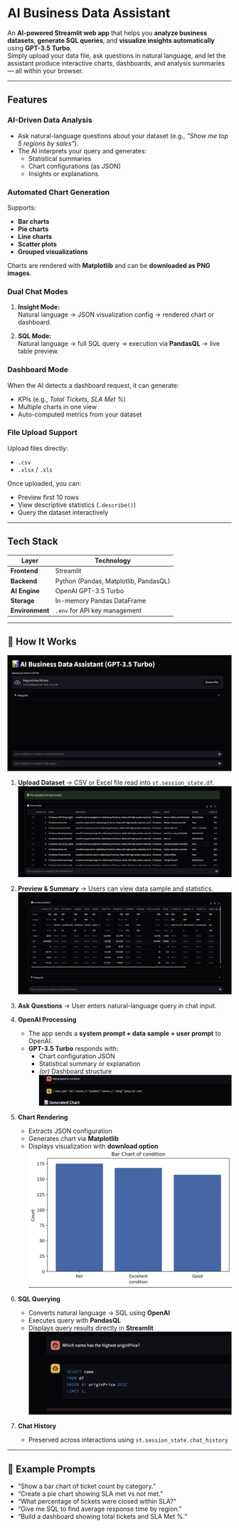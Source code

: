 # AI Business Data Assistant

An **AI-powered Streamlit web app** that helps you **analyze business datasets**, **generate SQL queries**, and **visualize insights automatically** using **GPT-3.5 Turbo**.  
Simply upload your data file, ask questions in natural language, and let the assistant produce interactive charts, dashboards, and analysis summaries — all within your browser.

---

##  Features

###  AI-Driven Data Analysis
- Ask natural-language questions about your dataset (e.g., *"Show me top 5 regions by sales"*).  
- The AI interprets your query and generates:
  - Statistical summaries  
  - Chart configurations (as JSON)
  - Insights or explanations  

###  Automated Chart Generation
Supports:
- **Bar charts**
- **Pie charts**
- **Line charts**
- **Scatter plots**
- **Grouped visualizations**

Charts are rendered with **Matplotlib** and can be **downloaded as PNG images**.

###  Dual Chat Modes
1. **Insight Mode:**  
   Natural language → JSON visualization config → rendered chart or dashboard.

2. **SQL Mode:**  
   Natural language → full SQL query → execution via **PandasQL** → live table preview.

###  Dashboard Mode
When the AI detects a dashboard request, it can generate:
- KPIs (e.g., *Total Tickets*, *SLA Met %*)
- Multiple charts in one view
- Auto-computed metrics from your dataset

###  File Upload Support
Upload files directly:
- `.csv`
- `.xlsx` / `.xls`

Once uploaded, you can:
- Preview first 10 rows
- View descriptive statistics (`.describe()`)
- Query the dataset interactively

---

##  Tech Stack

| Layer | Technology |
|-------|-------------|
| **Frontend** | Streamlit |
| **Backend** | Python (Pandas, Matplotlib, PandasQL) |
| **AI Engine** | OpenAI GPT-3.5 Turbo |
| **Storage** | In-memory Pandas DataFrame |
| **Environment** | `.env` for API key management |

---

## 🧠 How It Works

![Homepage](homepage.png)

1. **Upload Dataset** → CSV or Excel file read into `st.session_state.df`.
    ![Data Upload](data.png)


2. **Preview & Summary** → Users can view data sample and statistics.
   ![Data Summary](data_summary.png)


3. **Ask Questions** → User enters natural-language query in chat input.

4. **OpenAI Processing**
   - The app sends a **system prompt + data sample + user prompt** to OpenAI.
   - **GPT-3.5 Turbo** responds with:
     - Chart configuration JSON  
     - Statistical summary or explanation  
     - *(or)* Dashboard structure
![Query Result](query.png)


5. **Chart Rendering**
   - Extracts JSON configuration  
   - Generates chart via **Matplotlib**  
   - Displays visualization with **download option**
![Chart](chart.png)


6. **SQL Querying**
   - Converts natural language → SQL using **OpenAI**
   - Executes query with **PandasQL**
   - Displays query results directly in **Streamlit**
![SQL Query](get_sqlQuery.png)


7. **Chat History**
   - Preserved across interactions using `st.session_state.chat_history`

---

## 🧾 Example Prompts

- “Show a bar chart of ticket count by category.”
- “Create a pie chart showing SLA met vs not met.”
- “What percentage of tickets were closed within SLA?”
- “Give me SQL to find average response time by region.”
- “Build a dashboard showing total tickets and SLA Met %.”

